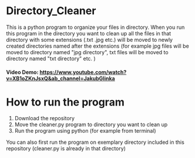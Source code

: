 # Directory_Cleaner

This is a python program to organize your files in directory.
When you run this program in the directory you want to clean up 
all the files in that directory with some extensions (.txt .jpg etc.)
will be moved to newly created directories named after the extensions 
(for example jpg files will be moved to directory named "jpg directory",
txt files will be moved to directory named "txt directory" etc. )

#### Video Demo:  https://www.youtube.com/watch?v=XB1oZKnJsxQ&ab_channel=JakubGlinka

# How to run the program
1. Download the repository
2. Move the cleaner.py program to directory you want to clean up
3. Run the program using python (for example from terminal)

You can also first run the program on exemplary directory included in
this repository (cleaner.py is already in that directory)

